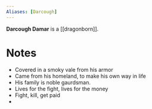 ```yaml
---
Aliases: [Darcough]
---
```


**Darcough Damar** is a [[dragonborn]].

# Notes
* Covered in a smoky vale from his armor
* Came from his homeland, to make his own way in life
* His family is noble gaurdsman.
* Lives for the fight, lives for the money
* Fight, kill, get paid
* 